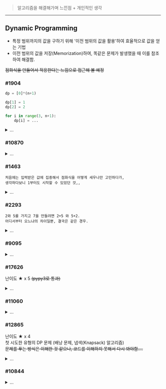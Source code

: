 > 알고리즘을 해결해가며 느낀점 + 개인적인 생각

---
## Dynamic Programming

- 특정 범위까지의 값을 구하기 위해 '이전 범위의 값을 활용'하여 효율적으로 값을 얻는 기법
- 이전 범위의 값을 저장(Memorization)하여, 똑같은 문제가 발생했을 때 이를 참조하여 해결함.

~~점화식을 만들어서 적용한다는 느낌으로 접근해 볼 예정~~

### #1904

``` python
dp = [0]*(n+1)

dp[1] = 1
dp[2] = 2

for i in range(3, n+1):
    dp[i] = ...
```

<details>
<summary> ... </summary>

    첫 DP 문제.
    점화식을 만들어서 푼다는 것 까지는 이해했으나, 아직 문제 풀이에 있어서는 감을 잡지 못한 상태 ㅠ
</details>

### #10870

<details>
<summary> ... </summary>

    처음 풀어본 문제보다 난이도 -1 같은 느낌.
    n이 0 인 경우 따로 처리하는 것보다 깔끔하게 풀어볼 방법을 생각 해봐야겠다.
</details>

### #1463
    처음에는 입력받은 값에 집중해서 점화식을 어떻게 세우나만 고민하다가,
    생각하다보니 1부터도 시작할 수 있었던 것,,
<details>
<summary> ... </summary>

    처음 풀어본 문제보다 난이도 +5 같은 느낌.
    이게 DP 문제구나 싶었다.
    
    유사한 DP 문제가 나온다면 거뜬하게 풀 수 있을 것 같다만,
    문제를 DP로 풀어야 한다는 점을 떠올릴 수 있는 방법이 미숙한 것 같다.
</details>

### #2293
    2와 5를 가지고 7을 만들려면 2+5 와 5+2.
    어디서부터 오느냐의 차이일뿐, 결국은 같은 경우.
<details>
<summary> ... </summary>

    이전 문제보다 난이도 +2 같은 느낌.

    유사한 DP 문제라고 생각했고, dp[0] 까지 초기화 값을 잘 넣어줬으나 생각보다 잘 안풀렸다.
    값을 만드는 방법에 치중하다보니 '구성이 같으나 순서가 다른 경우'를 고려하기가 어려웠다.


    실버 문제와 골드 문제가 괜히 나눠진게 아니구나 싶은 느낌을 받았다.

~~근데 돈을 안내는 경우는 "아무 것도 안낸다."라는 조건이니까 1이 맞겠지?~~
</details>

### #9095
<details>
<summary> ... </summary>

    처음 문제보다 난이도 +1 같은 느낌.
    #2293 문제를 응용해서 풀어본 것 같은 느낌적인 느낌.
</details>

### #17626
난이도 ★ x 5 ~~(pypy3로 통과)~~
<details>
<summary> ... </summary>

    첫 문제 풀이 방식도 실패,, python3 으로도 실패,, 
    그으으냥 난이도 상. 실버 문제가 아닌 느낌
    처음 생각한 문제 풀이로는 5가 나오는 경우도 있었다.
    (모든 경우를 따진게 아닌 그냥 제곱수를 뺀 이전 값에 +1로만 가져왔기에,,)
    쓰디쓴 실패의 경험과 함께, 풀이에 참고한 링크도 남겨둔다.

[참고한 링크](https://aia1235.tistory.com/34)

</details>

### #11060
<details>
<summary> ... </summary>

    문제를 보고 생각하면서 대략적인 방향은 수립했으나,
    입력받은 배열과 dp 값에 혼동이 오면서 조금은 헤맨 문제.
    그런 것을 제외하면 문제는 쉬운편에 속함
</details>

### #12865
난이도 ★ x 4  
첫 시도한 유형의 DP 문제 (배낭 문제, 냅색(Knapsack) 알고리즘)  
~~문제를 푸는 방식은 이해한 것 같으나, 코드를 이해하지 못해서 다시 봐야함....~~
<details>
<summary> ... </summary>

    첫 시도는 같은 물건을 여러번 넣어도 된다고 생각한 풀이로 풀었으나 실패.
    문제가 애매하게 적혀있었기에 틀렸다고 생각함..
    해당 경우에는 이중 배열을 통해 풀어야 되나 보다..

[참고한 링크](https://velog.io/@keynene/Python파이썬5-백준-알고리즘-12865-평범한배낭)

~~근데 초코바 1개보다 2개가 더 행복할 수도 있잖아...~~
</details>

### #10844
<details>
<summary> ... </summary>

    문제 등급(S1)에 비하면 쉽게 풀은 것 같다.
    점화식 세우기가 굉장히 깔끔하게 나온 문제.
</details>